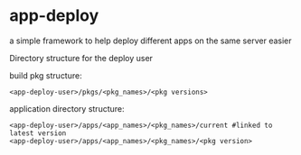 app-deploy
==========

a simple framework to help deploy different apps on the same server easier

Directory structure for the deploy user <app-deploy>

build pkg structure:
```
<app-deploy-user>/pkgs/<pkg_names>/<pkg versions>
```

application directory structure:

```
<app-deploy-user>/apps/<app_names>/<pkg_names>/current #linked to latest version
<app-deploy-user>/apps/<app_names>/<pkg_names>/<pkg version>
```
